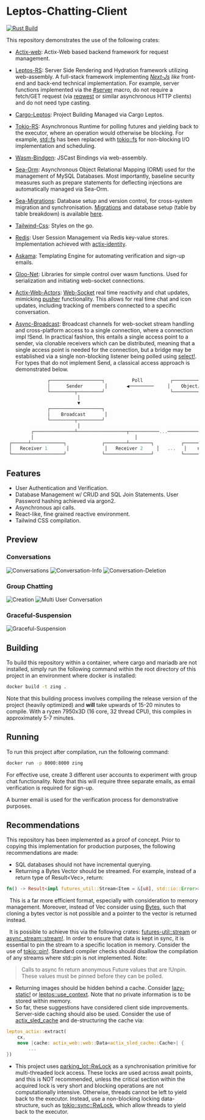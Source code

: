 # Leptos-Chatting-Client
[![Rust Build](https://github.com/MinaMatta98/Leptos-Chatting-Client/actions/workflows/rust.yml/badge.svg)](https://github.com/MinaMatta98/Leptos-Chatting-Client/actions/workflows/rust.yml)

This repository demonstrates the use of the following crates:
* [Actix-web](https://actix.rs/): 
Actix-Web based backend framework for request management.

* [Leptos-RS](https://github.com/leptos-rs/leptos):
Server Side Rendering and Hydration framework utilizing web-assembly. A full-stack framework implementing [*Next-Js*](https://nextjs.org/) *like* front-end and back-end technical implementation. For example, server functions implemented via the [#server](https://docs.rs/leptos/latest/leptos/attr.server.html) macro, do not require a fetch/GET request (via [reqwest](https://docs.rs/reqwest/latest/reqwest/) or similar asynchronous HTTP clients) and do not need type casting.

* [Cargo-Leptos](https://github.com/leptos-rs/cargo-leptos):
Project Building Managed via Cargo Leptos.

* [Tokio-RS](https://tokio.rs/):
Asynchronous Runtime for polling futures and yielding back to the executor, where an operation would otherwise be blocking. For example, [std::fs](https://doc.rust-lang.org/std/fs/) has been replaced with [tokio::fs](https://docs.rs/tokio/latest/tokio/fs/index.html) for non-blocking I/O implementation and scheduling.

* [Wasm-Bindgen](https://github.com/rustwasm/wasm-bindgen):
JSCast Bindings via web-assembly.

* [Sea-Orm](https://github.com/SeaQL/sea-orm):
Asynchronous Object Relational Mapping (ORM) used for the management of MySQL Databases. Most importantly, baseline security measures such as prepare statements for deflecting injections are automatically managed via Sea-Orm.

* [Sea-Migrations](https://docs.rs/sea-migrations/latest/sea_migrations/):
Database setup and version control, for cross-system migration and synchronisation. [Migrations](https://www.sea-ql.org/SeaORM/docs/next/migration/writing-migration/) and database setup (table by table breakdown) is available [here](https://github.com/MinaMatta98/Leptos-Chatting-Client/tree/main/src/migrator).

* [Tailwind-Css](https://tailwindcss.com/):
Styles on the go.

* [Redis](https://redis.io/):
User Session Management via Redis key-value stores. Implementation achieved with [actix-identity](https://docs.rs/actix-identity/latest/actix_identity).

* [Askama](https://github.com/djc/askama):
Templating Engine for automating verification and sign-up emails.

* [Gloo-Net](https://github.com/rustwasm/gloo):
Libraries for simple control over wasm functions. Used for serialization and initiating web-socket connections. 

* [Actix-Web-Actors](https://github.com/actix/actix-web/tree/master/actix-web-actors):
[Web-Socket](https://javascript.info/websocket) real time reactivity and chat updates, mimicking [pusher](https://pusher.com/) functionality. This allows for real time chat and icon updates, including tracking of members connected to a specific conversation.

* [Async-Broadcast](https://github.com/smol-rs/async-broadcast):
Broadcast channels for web-socket stream handling and cross-platform access to a single connection, where a connection impl !Send. In practical fashion, this entails a single access point to a sender, via clonable receivers which can be distributed, meaning that a single access point is needed for the connection, but a bridge may be established via a single non-blocking listener being polled using [select!](https://docs.rs/futures-util/latest/futures_util/future/fn.select.html). For types that do not implement Send, a classical access approach is demonstrated below.
```rust
               ┌───────────────────┐          Poll          ┌────────────────────────────┐ 
               │      Sender        │       ◀─────────     │    Object/Stream (!Send)    │
               └─────────┬─────────┘                        └────────────────────────────┘
                          │ 
                          ▼ 
               ┌───────────────────┐
               │    Broadcast       │
               └─────────┬─────────┘
                          │ 
         ┌───────────────┴──────────────────┬───────────...───────────┐
         │                                     │                            │
 ┌──────┴────────────┐             ┌────────┴────────┐          ┌───────┴───────────┐
 │   Receiver 1       │             │   Receiver 2     │   ...   │    nth Receiver    │
 └───────────────────┘             └─────────────────┘          └───────────────────┘
```
## Features
* User Authentication and Verification.
* Database Management w/ CRUD and SQL Join Statements. User Password hashing achieved via argon2.
* Asynchronous api calls.
* React-like, fine grained reactive environment.
* Tailwind CSS compilation.


## Preview
### Conversations
![Conversations](./Demo/conversations.png)
![Conversation-Info](./Demo/conversations-info.png)
![Conversation-Deletion](./Demo/conversations-deletion.png)
### Group Chatting
![Creation](./Demo/group-chat-1.png)
![Multi User Conversation](./Demo/group-chat-2.png)
### Graceful-Suspension
![Graceful-Suspension](./Demo/Graceful-suspension.png)

## Building
To build this repository within a container, where cargo and mariadb are not installed, simply run the following command within the root directory of this project in an environment where docker is installed:

```bash
docker build -t zing .
```

Note that this building process involves compiling the release version of the project (heavily optimized) and **will** take upwards of 15-20 minutes to compile. With a ryzen 7950x3D (16 core, 32 thread CPU), this compiles in approximately 5-7 minutes.

## Running
To run this project after compilation, run the following command:

```bash
docker run -p 8000:8000 zing
```

For effective use, create 3 different user accounts to experiment with group chat functionality. Note that this will require three separate emails, as email verification is required for sign-up.

A burner email is used for the verification process for demonstrative purposes.

## Recommendations
This repository has been implemented as a proof of concept. Prior to copying this implementation for production purposes, the following recommendations are made:

* SQL databases should not have incremental querying.
* Returning a Bytes Vector should be streamed. For example, instead of a return type of Result<Vec<u8>>, return:
```rust
fn() -> Result<impl futures_util::Stream<Item = &[u8], std::io::Error>> + Unpin + Serialize + Deserialize>>>
```
&nbsp; This is a far more efficient format, especially with consideration to memory management. Moreover, instead of Vec<u8> consider using [Bytes](https://docs.rs/bytes/latest/bytes/), such that cloning a bytes vector is not possible and a pointer to the vector is returned instead.

&nbsp; It is possible to achieve this via the following crates: [futures-util::stream](https://docs.rs/futures-util/latest/futures_util/index.html) or [async_stream::stream!](https://docs.rs/async-stream/latest/async_stream/index.html). In order to ensure that data is kept in sync, it is essential to pin the stream to a specific location in memory. Consider the use of [tokio::pin!](https://dtantsur.github.io/rust-openstack/tokio/macro.pin.html). Standard compiler checks should disallow the compilation of any streams where std::pin is not implemented. Note:
> Calls to async fn return anonymous Future values that are !Unpin. These values must be pinned before they can be polled.
* Returning images should be hidden behind a cache. Consider [lazy-static!](https://docs.rs/lazy_static/latest/lazy_static/)
or [leptos::use_context](https://docs.rs/leptos/latest/leptos/fn.use_context.html). Note that no private information is to be stored within memory.
* So far, these suggestions have considered client side improvements. Server-side caching should also be used. Consider the use of [actix_sled_cache](https://docs.rs/actix-sled-cache/latest/actix_sled_cache/) and de-structuring the cache via:
```rust
leptos_actix::extract(
    cx,
    move |cache: actix_web::web::Data<actix_sled_cache::Cache>| {
        ...
})
```
* This project uses [parking_lot::RwLock](https://docs.rs/parking_lot/latest/parking_lot/) as a synchronisation primitive for multi-threaded lock access. These locks are used across await points, and this is NOT recommended, unless the critical section within the acquired lock is very short and blocking operations are not computationally intensive. Otherwise, threads cannot be left to yield back to the executor. Instead, use a non-blocking locking data-structure, such as [tokio::sync::RwLock](https://docs.rs/tokio/latest/tokio/sync/struct.RwLock.html), which allow threads to yield back to the executor.
